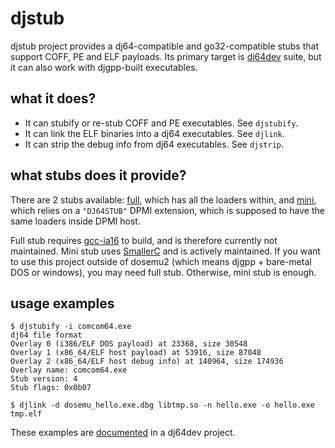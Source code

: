 # djstub
djstub project provides a dj64-compatible and go32-compatible
stubs that support COFF, PE and ELF payloads.
Its primary target is [dj64dev](https://github.com/stsp/dj64dev)
suite, but it can also work with djgpp-built
executables.

## what it does?
- It can stubify or re-stub COFF and PE executables. See `djstubify`.
- It can link the ELF binaries into a dj64 executables. See `djlink`.
- It can strip the debug info from dj64 executables. See `djstrip`.

## what stubs does it provide?
There are 2 stubs available: [full](https://github.com/stsp/djstub/tree/main/full),
which has all the loaders within, and
[mini](https://github.com/stsp/djstub/tree/main/mini),
which relies on a `"DJ64STUB"` DPMI extension, which is
supposed to have the same loaders inside DPMI host.

Full stub requires
[gcc-ia16](https://gitlab.com/tkchia/gcc-ia16)
to build, and is therefore currently not maintained.
Mini stub uses [SmallerC](https://github.com/alexfru/SmallerC)
and is actively maintained. If you want to use this
project outside of dosemu2 (which means djgpp + bare-metal DOS or windows),
you may need full stub. Otherwise, mini stub is enough.

## usage examples
```
$ djstubify -i comcom64.exe
dj64 file format
Overlay 0 (i386/ELF DOS payload) at 23368, size 30548
Overlay 1 (x86_64/ELF host payload) at 53916, size 87048
Overlay 2 (x86_64/ELF host debug info) at 140964, size 174936
Overlay name: comcom64.exe
Stub version: 4
Stub flags: 0x0b07
```

```
$ djlink -d dosemu_hello.exe.dbg libtmp.so -n hello.exe -o hello.exe tmp.elf
```

These examples are [documented](https://github.com/stsp/dj64dev/blob/master/README.md)
in a dj64dev project.

